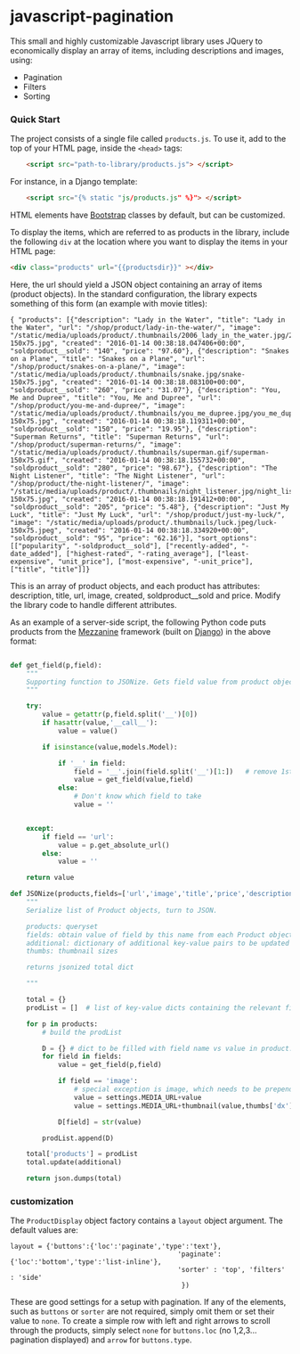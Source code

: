 # javascript-pagination


This small and highly customizable Javascript library uses JQuery to economically display an array of items, including descriptions and images, using:

* Pagination
* Filters
* Sorting

### Quick Start

The project consists of a single file called ```products.js```. To use it, add to the top of your HTML page, inside the ```<head>``` tags:

``` html
    <script src="path-to-library/products.js"> </script>
```

For instance, in a Django template:

``` html
    <script src="{% static "js/products.js" %}"> </script>
```

HTML elements have [Bootstrap](http://getbootstrap.com/) classes by default, but can be customized.

To display the items, which are referred to as products in the library, include the following ```div``` at the location where you want to display the items in your HTML page:

``` html
<div class="products" url="{{productsdir}}" ></div>
```

Here, the url should yield a JSON object containing an array of items (product objects). In the standard configuration, the library expects something of this form (an example with movie titles):

```
{ "products": [{"description": "Lady in the Water", "title": "Lady in the Water", "url": "/shop/product/lady-in-the-water/", "image": "/static/media/uploads/product/.thumbnails/2006_lady_in_the_water.jpg/2006_lady_in_the_water-150x75.jpg", "created": "2016-01-14 00:38:18.047406+00:00", "soldproduct__sold": "140", "price": "97.60"}, {"description": "Snakes on a Plane", "title": "Snakes on a Plane", "url": "/shop/product/snakes-on-a-plane/", "image": "/static/media/uploads/product/.thumbnails/snake.jpg/snake-150x75.jpg", "created": "2016-01-14 00:38:18.083100+00:00", "soldproduct__sold": "260", "price": "31.07"}, {"description": "You, Me and Dupree", "title": "You, Me and Dupree", "url": "/shop/product/you-me-and-dupree/", "image": "/static/media/uploads/product/.thumbnails/you_me_dupree.jpg/you_me_dupree-150x75.jpg", "created": "2016-01-14 00:38:18.119311+00:00", "soldproduct__sold": "150", "price": "19.95"}, {"description": "Superman Returns", "title": "Superman Returns", "url": "/shop/product/superman-returns/", "image": "/static/media/uploads/product/.thumbnails/superman.gif/superman-150x75.gif", "created": "2016-01-14 00:38:18.155732+00:00", "soldproduct__sold": "280", "price": "98.67"}, {"description": "The Night Listener", "title": "The Night Listener", "url": "/shop/product/the-night-listener/", "image": "/static/media/uploads/product/.thumbnails/night_listener.jpg/night_listener-150x75.jpg", "created": "2016-01-14 00:38:18.191412+00:00", "soldproduct__sold": "205", "price": "5.48"}, {"description": "Just My Luck", "title": "Just My Luck", "url": "/shop/product/just-my-luck/", "image": "/static/media/uploads/product/.thumbnails/luck.jpeg/luck-150x75.jpeg", "created": "2016-01-14 00:38:18.334920+00:00", "soldproduct__sold": "95", "price": "62.16"}], "sort_options": [["popularity", "-soldproduct__sold"], ["recently-added", "-date_added"], ["highest-rated", "-rating_average"], ["least-expensive", "unit_price"], ["most-expensive", "-unit_price"], ["title", "title"]]}
```

This is an array of product objects, and each product has attributes: description, title, url, image, created, soldproduct__sold and price. Modify the library code to handle different attributes.

As an example of a server-side script, the following Python code puts products from the [Mezzanine](http://mezzanine.jupo.org/docs/overview.html) framework (built on [Django](https://www.djangoproject.com/)) in the above format:

```python

def get_field(p,field):
    """
    Supporting function to JSONize. Gets field value from product object p.
    """

    try:
        value = getattr(p,field.split('__')[0])
        if hasattr(value,'__call__'):
            value = value()

        if isinstance(value,models.Model):

            if '__' in field:
                field = '__'.join(field.split('__')[1:])   # remove 1st element of dotted path
                value = get_field(value,field)    
            else:
                # Don't know which field to take
                value = ''


    except:
        if field == 'url':
            value = p.get_absolute_url()
        else:
            value = ''

    return value

def JSONize(products,fields=['url','image','title','price','description','soldproduct__sold', 'created'],additional={},thumbs={'dx':150,'dy':75}):
    """
    Serialize list of Product objects, turn to JSON.

    products: queryset
    fields: obtain value of field by this name from each Product object, if it exists, whether callable or not.
    additional: dictionary of additional key-value pairs to be updated into the result
    thumbs: thumbnail sizes

    returns jsonized total dict

    """

    total = {}
    prodList = []  # list of key-value dicts containing the relevant field values for each Product object. Becomes Javascript array of objects on unpacking.

    for p in products:
        # build the prodList 

        D = {} # dict to be filled with field name vs value in product. 
        for field in fields:
            value = get_field(p,field)

            if field == 'image':
                # special exception is image, which needs to be prepended and thumbnailed.
                value = settings.MEDIA_URL+value
                value = settings.MEDIA_URL+thumbnail(value,thumbs['dx'],thumbs['dy'])

            D[field] = str(value)

        prodList.append(D)

    total['products'] = prodList
    total.update(additional)

    return json.dumps(total)


```

### customization

The ```ProductDisplay``` object factory contains a ```layout``` object argument. The default values are: 

```
layout = {'buttons':{'loc':'paginate','type':'text'}, 
                                          'paginate':{'loc':'bottom','type':'list-inline'},
                                          'sorter' : 'top', 'filters' : 'side'
                                           })
```

These are good settings for a setup with pagination. If any of the elements, such as ```buttons``` or ```sorter``` are not required, simply omit them or set their value to ```none```. To create a simple row with left and right arrows to scroll through the products, simply select ```none``` for ```buttons.loc``` (no 1,2,3... pagination displayed) and ```arrow``` for ```buttons.type```.
